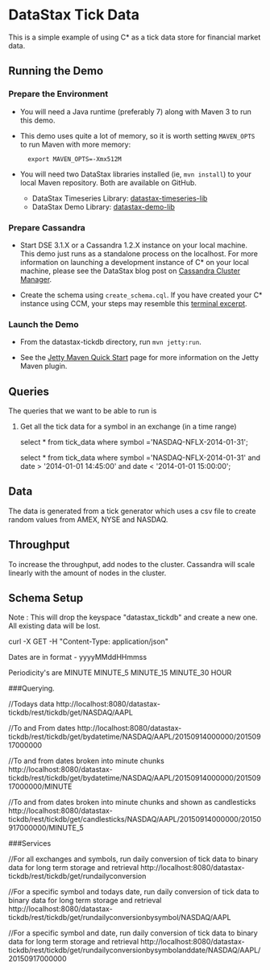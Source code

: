 # DataStax Tick Data

This is a simple example of using C* as a tick data store for financial market data.

## Running the Demo

### Prepare the Environment

* You will need a Java runtime (preferably 7) along with Maven 3 to run this demo.

* This demo uses quite a lot of memory, so it is worth setting `MAVEN_OPTS` to run Maven with more memory:

        export MAVEN_OPTS=-Xmx512M

* You will need two DataStax libraries installed (ie, `mvn install`) to your local Maven repository. Both are available on GitHub.
    * DataStax Timeseries Library: [datastax-timeseries-lib][2]
    * DataStax Demo Library: [datastax-demo-lib][5]

### Prepare Cassandra

* Start DSE 3.1.X or a Cassandra 1.2.X instance on your local machine. This demo just runs as a standalone process on the localhost. For more information on launching a development instance of C* on your local machine, please see the DataStax blog post on [Cassandra Cluster Manager][1].

* Create the schema using `create_schema.cql`. If you have created your C* instance using CCM, your steps may resemble this [terminal excerpt][3].

### Launch the Demo

* From the datastax-tickdb directory, run `mvn jetty:run`.

* See the [Jetty Maven Quick Start][4] page for more information on the Jetty Maven plugin.

## Queries

The queries that we want to be able to run is 
	
1. Get all the tick data for a symbol in an exchange (in a time range)

     select * from tick_data where symbol ='NASDAQ-NFLX-2014-01-31';
     
     select * from tick_data where symbol ='NASDAQ-NFLX-2014-01-31' and date > '2014-01-01 14:45:00' and date < '2014-01-01 15:00:00';

## Data 

The data is generated from a tick generator which uses a csv file to create random values from AMEX, NYSE and NASDAQ.

## Throughput 

To increase the throughput, add nodes to the cluster. Cassandra will scale linearly with the amount of nodes in the cluster.

## Schema Setup
Note : This will drop the keyspace "datastax_tickdb" and create a new one. All existing data will be lost. 

curl -X GET -H "Content-Type: application/json"  

Dates are in format - yyyyMMddHHmmss

Periodicity's are 
MINUTE
MINUTE_5
MINUTE_15
MINUTE_30
HOUR

###Querying.

//Todays data
http://localhost:8080/datastax-tickdb/rest/tickdb/get/NASDAQ/AAPL

//To and From dates
http://localhost:8080/datastax-tickdb/rest/tickdb/get/bydatetime/NASDAQ/AAPL/20150914000000/20150917000000

//To and from dates broken into minute chunks 
http://localhost:8080/datastax-tickdb/rest/tickdb/get/bydatetime/NASDAQ/AAPL/20150914000000/20150917000000/MINUTE

//To and from dates broken into minute chunks and shown as candlesticks 
http://localhost:8080/datastax-tickdb/rest/tickdb/get/candlesticks/NASDAQ/AAPL/20150914000000/20150917000000/MINUTE_5

###Services

//For all exchanges and symbols, run daily conversion of tick data to binary data for long term storage and retrieval 
http://localhost:8080/datastax-tickdb/rest/tickdb/get/rundailyconversion

//For a specific symbol and todays date, run daily conversion of tick data to binary data for long term storage and retrieval
http://localhost:8080/datastax-tickdb/rest/tickdb/get/rundailyconversionbysymbol/NASDAQ/AAPL

//For a specific symbol and date, run daily conversion of tick data to binary data for long term storage and retrieval
http://localhost:8080/datastax-tickdb/rest/tickdb/get/rundailyconversionbysymbolanddate/NASDAQ/AAPL/20150917000000

[1]: http://www.datastax.com/dev/blog/ccm-a-development-tool-for-creating-local-cassandra-clusters
[2]: https://github.com/PatrickCallaghan/datastax-timeseries-lib
[3]: docs/create_schema.md
[4]: http://www.eclipse.org/jetty/documentation/current/jetty-maven-plugin.html#get-up-and-running
[5]: https://github.com/DC4DS/datastax-demo-lib